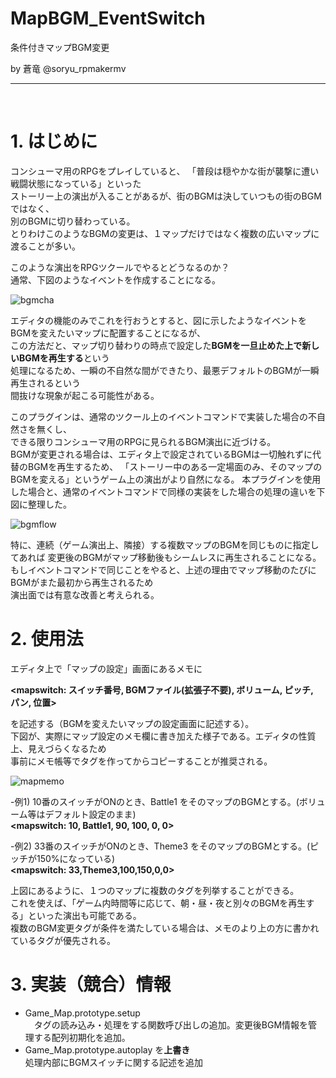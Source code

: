 # MapBGM_EventSwitch
条件付きマップBGM変更

by 蒼竜 @soryu_rpmakermv

-------------------------------------------------

<br>

# 1. はじめに

コンシューマ用のRPGをプレイしていると、
「普段は穏やかな街が襲撃に遭い戦闘状態になっている」といった   
ストーリー上の演出が入ることがあるが、街のBGMは決していつもの街のBGMではなく、    
別のBGMに切り替わっている。    
とりわけこのようなBGMの変更は、１マップだけではなく複数の広いマップに渡ることが多い。    

このような演出をRPGツクールでやるとどうなるのか？   
通常、下図のようなイベントを作成することになる。

![bgmcha](https://user-images.githubusercontent.com/64351233/81460279-446dc300-91df-11ea-90aa-b40e5d190751.png)

エディタの機能のみでこれを行おうとすると、図に示したようなイベントをBGMを変えたいマップに配置することになるが、    
この方法だと、マップ切り替わりの時点で設定した**BGMを一旦止めた上で新しいBGMを再生する**という   
処理になるため、一瞬の不自然な間ができたり、最悪デフォルトのBGMが一瞬再生されるという    
間抜けな現象が起こる可能性がある。

このプラグインは、通常のツクール上のイベントコマンドで実装した場合の不自然さを無くし、   
できる限りコンシューマ用のRPGに見られるBGM演出に近づける。   
BGMが変更される場合は、エディタ上で設定されているBGMは一切触れずに代替のBGMを再生するため、
「ストーリー中のある一定場面のみ、そのマップのBGMを変える」というゲーム上の演出がより自然になる。
本プラグインを使用した場合と、通常のイベントコマンドで同様の実装をした場合の処理の違いを下図に整理した。    

![bgmflow](https://user-images.githubusercontent.com/64351233/81460851-e0e59480-91e2-11ea-8ca7-b2f6023ed75b.png)


特に、連続（ゲーム演出上、隣接）する複数マップのBGMを同じものに指定してあれば
変更後のBGMがマップ移動後もシームレスに再生されることになる。
もしイベントコマンドで同じことをやると、上述の理由でマップ移動のたびにBGMがまた最初から再生されるため   
演出面では有意な改善と考えられる。

# 2. 使用法

エディタ上で「マップの設定」画面にあるメモに  

**<mapswitch: スイッチ番号, BGMファイル(拡張子不要), ボリューム, ピッチ,　パン, 位置>**   

を記述する（BGMを変えたいマップの設定画面に記述する）。   
下図が、実際にマップ設定のメモ欄に書き加えた様子である。エディタの性質上、見えづらくなるため   
事前にメモ帳等でタグを作ってからコピーすることが推奨される。

![mapmemo](https://user-images.githubusercontent.com/64351233/81460548-0ffb0680-91e1-11ea-93fb-1ec1d4df2087.png)



-例1) 10番のスイッチがONのとき、Battle1 をそのマップのBGMとする。(ボリューム等はデフォルト設定のまま)     
**<mapswitch: 10, Battle1, 90, 100, 0, 0>**    

-例2) 33番のスイッチがONのとき、Theme3 をそのマップのBGMとする。(ピッチが150%になっている)         
**<mapswitch: 33,Theme3,100,150,0,0>**   


上図にあるように、１つのマップに複数のタグを列挙することができる。    
これを使えば、「ゲーム内時間等に応じて、朝・昼・夜と別々のBGMを再生する」といった演出も可能である。    
複数のBGM変更タグが条件を満たしている場合は、メモのより上の方に書かれているタグが優先される。

 
 # 3. 実装（競合）情報
 
- Game_Map.prototype.setup    
　タグの読み込み・処理をする関数呼び出しの追加。変更後BGM情報を管理する配列初期化を追加。   
- Game_Map.prototype.autoplay を**上書き**   
  処理内部にBGMスイッチに関する記述を追加
